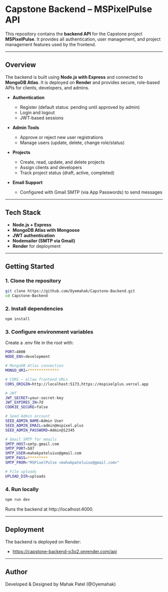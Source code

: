 # Capstone Backend – MSPixelPulse API

This repository contains the **backend API** for the Capstone project **MSPixelPulse**. It provides all authentication, user management, and project management features used by the frontend.

---

## Overview
The backend is built using **Node.js with Express** and connected to **MongoDB Atlas**. It is deployed on **Render** and provides secure, role-based APIs for clients, developers, and admins.

- **Authentication**
  - Register (default status: pending until approved by admin)
  - Login and logout
  - JWT-based sessions

- **Admin Tools**
  - Approve or reject new user registrations
  - Manage users (update, delete, change role/status)

- **Projects**
  - Create, read, update, and delete projects
  - Assign clients and developers
  - Track project status (draft, active, completed)

- **Email Support**
  - Configured with Gmail SMTP (via App Passwords) to send messages

---

## Tech Stack
- **Node.js + Express**
- **MongoDB Atlas with Mongoose**
- **JWT authentication**
- **Nodemailer (SMTP via Gmail)**
- **Render** for deployment

---

## Getting Started

### 1. Clone the repository
```bash
git clone https://github.com/Oyemahak/Capstone-Backend.git
cd Capstone-Backend
```
### 2. Install dependencies
```bash
npm install
```
### 3. Configure environment variables
Create a .env file in the root with:
```bash
PORT=4000
NODE_ENV=development

# MongoDB Atlas connection
MONGO_URI=**************

# CORS – allow frontend URLs
CORS_ORIGIN=http://localhost:5173,https://mspixelplus.vercel.app

# JWT
JWT_SECRET=your-secret-key
JWT_EXPIRES_IN=7d
COOKIE_SECURE=false

# Seed Admin account
SEED_ADMIN_NAME=Admin User
SEED_ADMIN_EMAIL=admin@mspixel.plus
SEED_ADMIN_PASSWORD=Admin@12345

# Gmail SMTP for emails
SMTP_HOST=smtp.gmail.com
SMTP_PORT=587
SMTP_USER=mahakpateluiux@gmail.com
SMTP_PASS=*********
SMTP_FROM="MSPixelPulse <mahakpateluiux@gmail.com>"

# File uploads
UPLOAD_DIR=uploads
```
### 4. Run locally
```bash
npm run dev
```
Runs the backend at http://localhost:4000.

---

## Deployment
The backend is deployed on Render:
- https://capstone-backend-o3o2.onrender.com/api

---

## Author
Developed & Designed by Mahak Patel (@Oyemahak)